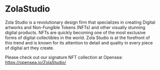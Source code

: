 # ZolaStudio

Zola Studio is a revolutionary design firm that specializes in creating Digital artworks and Non-Fungible Tokens (NFTs) and other visually stunning digital products. NFTs are quickly becoming one of the most exclusive forms of digital collectibles in the world. Zola Studio is at the forefront of this trend and is known for its attention to detail and quality in every piece of digital art they create.

Please check out our signature NFT collection at Opensea: https://opensea.io/ZolaStudio/
